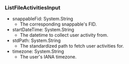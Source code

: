 ### ListFileActivitiesInput
- snappableFid: System.String
  - The corresponding snappable's FID.
- startDateTime: System.String
  - The datetime to collect user activity from.
- stdPath: System.String
  - The standardized path to fetch user activities for.
- timezone: System.String
  - The user's IANA timezone.
